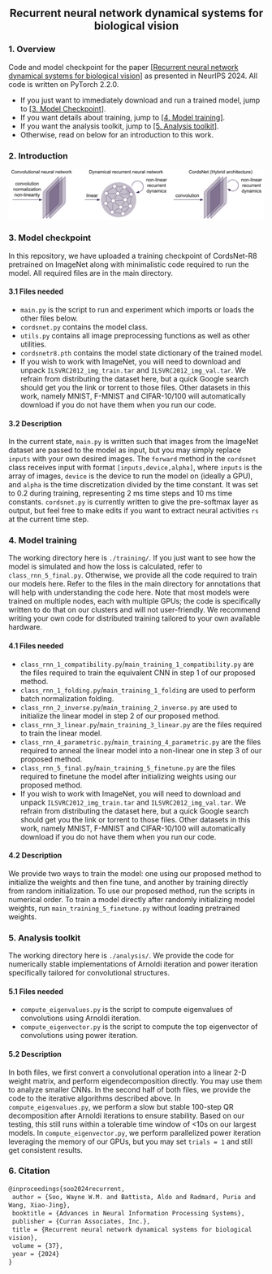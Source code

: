 <h2 align="center">Recurrent neural network dynamical systems for biological vision</h2> 

### 1. Overview
Code and model checkpoint for the paper [[Recurrent neural network dynamical systems for biological vision]](https://openreview.net/forum?id=ZZ94aLbMOK) as presented in NeurIPS 2024. All code is written on PyTorch 2.2.0. 
- If you just want to immediately download and run a trained model, jump to [[3. Model Checkpoint]](#3-model-checkpoint).
- If you want details about training, jump to [[4. Model training]](#4-model-training).
- If you want the analysis toolkit, jump to [[5. Analysis toolkit]](#5-analysis-toolkit).
- Otherwise, read on below for an introduction to this work.

### 2. Introduction
<p align="center">
  <img src="/figure.png" width="600">
</p>




### 3. Model checkpoint
In this repository, we have uploaded a training checkpoint of CordsNet-R8 pretrained on ImageNet along with minimalistic code required to run the model. All required files are in the main directory.

#### 3.1 Files needed
- <code>main.py</code> is the script to run and experiment which imports or loads the other files below. <br>
- <code>cordsnet.py</code> contains the model class. <br>
- <code>utils.py</code> contains all image preprocessing functions as well as other utilities. <br>
- <code>cordsnetr8.pth</code> contains the model state dictionary of the trained model. <br>
- If you wish to work with ImageNet, you will need to download and unpack <code>ILSVRC2012_img_train.tar</code> and <code>ILSVRC2012_img_val.tar</code>. We refrain from distributing the dataset here, but a quick Google search should get you the link or torrent to those files. Other datasets in this work, namely MNIST, F-MNIST and CIFAR-10/100 will automatically download if you do not have them when you run our code.

#### 3.2 Description
In the current state, <code>main.py</code> is written such that images from the ImageNet dataset are passed to the model as input, but you may simply replace <code>inputs</code> with your own desired images. The <code>forward</code> method in the <code>cordsnet</code> class receives input with format <code>[inputs,device,alpha]</code>, where <code>inputs</code> is the array of images, <code>device</code> is the device to run the model on (ideally a GPU), and <code>alpha</code> is the time discretization divided by the time constant. It was set to 0.2 during training, representing 2 ms time steps and 10 ms time constants. <code>cordsnet.py</code> is currently written to give the pre-softmax layer as output, but feel free to make edits if you want to extract neural activities <code>rs</code> at the current time step.  

### 4. Model training
The working directory here is <code>./training/</code>. If you just want to see how the model is simulated and how the loss is calculated, refer to <code>class_rnn_5_final.py</code>. Otherwise, we provide all the code required to train our models here. Refer to the files in the main directory for annotations that will help with understanding the code here. Note that most models were trained on multiple nodes, each with multiple GPUs; the code is specifically written to do that on our clusters and will not user-friendly. We recommend writing your own code for distributed training tailored to your own available hardware. 

#### 4.1 Files needed
- <code>class_rnn_1_compatibility.py</code>/<code>main_training_1_compatibility.py</code> are the files required to train the equivalent CNN in step 1 of our proposed method. <br>
- <code>class_rnn_1_folding.py</code>/<code>main_training_1_folding</code> are used to perform batch normalization folding. <br>
- <code>class_rnn_2_inverse.py</code>/<code>main_training_2_inverse.py</code> are used to initialize the linear model in step 2 of our proposed method. <br>
- <code>class_rnn_3_linear.py</code>/<code>main_training_3_linear.py</code> are the files required to train the linear model. <br>
- <code>class_rnn_4_parametric.py</code>/<code>main_training_4_parametric.py</code> are the files required to anneal the linear model into a non-linear one in step 3 of our proposed method. <br>
- <code>class_rnn_5_final.py</code>/<code>main_training_5_finetune.py</code> are the files required to finetune the model after initializing weights using our proposed method. <br>
- If you wish to work with ImageNet, you will need to download and unpack <code>ILSVRC2012_img_train.tar</code> and <code>ILSVRC2012_img_val.tar</code>. We refrain from distributing the dataset here, but a quick Google search should get you the link or torrent to those files. Other datasets in this work, namely MNIST, F-MNIST and CIFAR-10/100 will automatically download if you do not have them when you run our code.

#### 4.2 Description
We provide two ways to train the model: one using our proposed method to initialize the weights and then fine tune, and another by training directly from random initialization. To use our proposed method, run the scripts in numerical order. To train a model directly after randomly initializing model weights, run <code>main_training_5_finetune.py</code> without loading pretrained weights. 

### 5. Analysis toolkit
The working directory here is <code>./analysis/</code>. We provide the code for numerically stable implementations of Arnoldi iteration and power iteration specifically tailored for convolutional structures. 

#### 5.1 Files needed
- <code>compute_eigenvalues.py</code> is the script to compute eigenvalues of convolutions using Arnoldi iteration. <br>
- <code>compute_eigenvector.py</code> is the script to compute the top eigenvector of convolutions using power iteration. <br>

#### 5.2 Description
In both files, we first convert a convolutional operation into a linear 2-D weight matrix, and perform eigendecomposition directly. You may use them to analyze smaller CNNs. In the second half of both files, we provide the code to the iterative algorithms described above. In <code>compute_eigenvalues.py</code>, we perform a slow but stable 100-step QR decomposition after Arnoldi iterations to ensure stability. Based on our testing, this still runs within a tolerable time window of <10s on our largest models. In <code>compute_eigenvector.py</code>, we perform parallelized power iteration leveraging the memory of our GPUs, but you may set <code>trials = 1</code> and still get consistent results.

### 6. Citation
```
@inproceedings{soo2024recurrent,
 author = {Soo, Wayne W.M. and Battista, Aldo and Radmard, Puria and Wang, Xiao-Jing},
 booktitle = {Advances in Neural Information Processing Systems},
 publisher = {Curran Associates, Inc.},
 title = {Recurrent neural network dynamical systems for biological vision},
 volume = {37},
 year = {2024}
}
```

